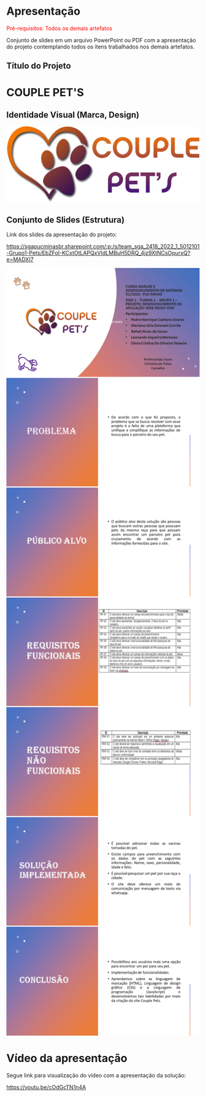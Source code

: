 # Apresentação

<span style="color:red">Pré-requisitos: Todos os demais artefatos</span>

Conjunto de slides em um arquivo PowerPoint ou PDF com a apresentação do projeto contemplando todos os itens trabalhados nos demais artefatos.

## Título do Projeto

# COUPLE PET'S


## Identidade Visual (Marca, Design)


![LOGO](/docs/img/logo.png)


## Conjunto de Slides (Estrutura)


Link dos slides da apresentação do projeto: 

https://sgapucminasbr.sharepoint.com/:p:/s/team_sga_2418_2022_1_5012101-Grupo1-Pets/EbZFoI-KCxtOtLAPQxVIdLMBuH5DRQ_4jz9XtNCsOpurxQ?e=MADXI7



![Sl1](img/Slide1.PNG)
![Sl2](img/Slide2.PNG)
![Sl3](img/Slide3.PNG)
![Sl4](img/Slide4.PNG)
![Sl5](img/Slide5.PNG)
![Sl6](img/Slide6.PNG)
![Sl7](img/Slide7.PNG)

# Vídeo da apresentação

Segue link para visualização do vídeo com a apresentação da solução:


https://youtu.be/cOdGcTN1n4A






